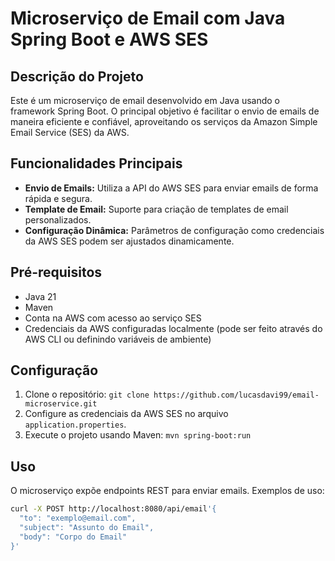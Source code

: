 # Microserviço de Email com Java Spring Boot e AWS SES

## Descrição do Projeto

Este é um microserviço de email desenvolvido em Java usando o framework Spring Boot. O principal objetivo é facilitar o envio de emails de maneira eficiente e confiável, aproveitando os serviços da Amazon Simple Email Service (SES) da AWS.

## Funcionalidades Principais

- **Envio de Emails:** Utiliza a API do AWS SES para enviar emails de forma rápida e segura.
- **Template de Email:** Suporte para criação de templates de email personalizados.
- **Configuração Dinâmica:** Parâmetros de configuração como credenciais da AWS SES podem ser ajustados dinamicamente.

## Pré-requisitos

- Java 21
- Maven
- Conta na AWS com acesso ao serviço SES
- Credenciais da AWS configuradas localmente (pode ser feito através do AWS CLI ou definindo variáveis de ambiente)

## Configuração

1. Clone o repositório: `git clone https://github.com/lucasdavi99/email-microservice.git`
2. Configure as credenciais da AWS SES no arquivo `application.properties`.
3. Execute o projeto usando Maven: `mvn spring-boot:run`

## Uso

O microserviço expõe endpoints REST para enviar emails. Exemplos de uso:

```bash
curl -X POST http://localhost:8080/api/email'{
  "to": "exemplo@email.com",
  "subject": "Assunto do Email",
  "body": "Corpo do Email"
}'
